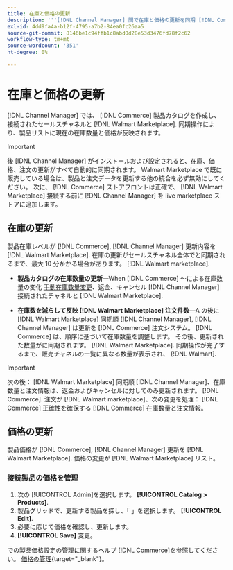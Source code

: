 ```yaml
---
title: 在庫と価格の更新
description: '''[!DNL Channel Manager] 間で在庫と価格の更新を同期 [!DNL Commerce] 保存し、 [!DNL Walmart Marketplace] を使用して、 [!DNL Commerce] 管理者'''
exl-id: 4dd9fa4a-b12f-4795-a7b2-84ea0fc26aa5
source-git-commit: 8146be1c94ffb1c8abd0d28e53d3476fd78f2c62
workflow-type: tm+mt
source-wordcount: '351'
ht-degree: 0%

---
```


# 在庫と価格の更新

[!DNL Channel Manager] では、 [!DNL Commerce] 製品カタログを作成し、接続されたセールスチャネルと [!DNL Walmart Marketplace]. 同期操作により、製品リストに現在の在庫数量と価格が反映されます。


>[!IMPORTANT]
>
>後 [!DNL Channel Manager] がインストールおよび設定されると、在庫、価格、注文の更新がすべて自動的に同期されます。 Walmart Marketplace で既に販売している場合は、製品と注文データを更新する他の統合を必ず無効にしてください。 次に、 [!DNL Commerce] ストアフロントは正確で、 [!DNL Walmart Marketplace] 接続する前に [!DNL Channel Manager] を live marketplace ストアに追加します。


## 在庫の更新

製品在庫レベルが [!DNL Commerce], [!DNL Channel Manager] 更新内容を [!DNL Walmart Marketplace]. 在庫の更新がセールスチャネル全体でと同期されるまで、最大 10 分かかる場合があります。 [!DNL Walmart marketplace].

* **製品カタログの在庫数量の更新**—When [!DNL Commerce] ～による在庫数量の変化 [手動在庫数量変更](https://docs.magento.com/user-guide/catalog/inventory-product-quantity.html)、返金、キャンセル [!DNL Channel Manager] 接続されたチャネルと [!DNL Walmart Marketplace].

* **在庫数を減らして反映 [!DNL Walmart Marketplace] 注文件数**—A の後に [!DNL Walmart Marketplace] 同期順 [!DNL Channel Manager], [!DNL Channel Manager] は更新を [!DNL Commerce] 注文システム。 [!DNL Commerce] は、順序に基づいて在庫数量を調整します。 その後、更新された数量がに同期されます。 [!DNL Walmart Marketplace]. 同期操作が完了するまで、販売チャネルの一覧に異なる数量が表示され、 [!DNL Walmart].

>[!IMPORTANT]
>
>次の後： [!DNL Walmart Marketplace] 同期順 [!DNL Channel Manager]、在庫数量と注文情報は、返金およびキャンセルに対してのみ更新されます。 [!DNL Commerce]. 注文が [!DNL Walmart marketplace]、次の変更を処理： [!DNL Commerce] 正確性を確保する [!DNL Commerce] 在庫数量と注文情報。

## 価格の更新

製品価格が [!DNL Commerce], [!DNL Channel Manager] 更新を [!DNL Walmart Marketplace]. 価格の変更が [!DNL Walmart Marketplace] リスト。

### 接続製品の価格を管理

1. 次の [!UICONTROL Admin]を選択します。 **[!UICONTROL Catalog > Products]**.
1. 製品グリッドで、更新する製品を探し、「 」を選択します。 **[!UICONTROL Edit]**.
1. 必要に応じて価格を確認し、更新します。
1. **[!UICONTROL Save]** 変更。

での製品価格設定の管理に関するヘルプ [!DNL Commerce]を参照してください。 [価格の管理](https://docs.magento.com/user-guide/catalog/pricing.html){target=&quot;_blank&quot;}。

